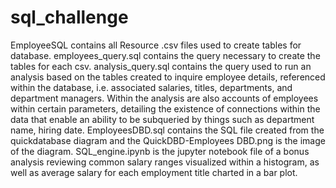 # sql_challenge

EmployeeSQL contains all Resource .csv files used to create tables for database.
employees_query.sql contains the query necessary to create the tables for each csv.
analysis_query.sql contains the query used to run an analysis based on the tables created to inquire employee details, referenced within the database, i.e. associated salaries, titles, departments, and department managers. Within the analysis are also accounts of employees within certain parameters, detailing the existence of connections within the data that enable an ability to be subqueried by things such as department name, hiring date. 
EmployeesDBD.sql contains the SQL file created from the quickdatabase diagram and the QuickDBD-Employees DBD.png
is the image of the diagram.
SQL_engine.ipynb is the jupyter notebook file of a bonus analysis reviewing common salary ranges visualized within a histogram, as well as average salary for each employment title charted in a bar plot.
